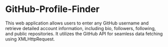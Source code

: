 # GitHub-Profile-Finder
This web application allows users to enter any GitHub username and retrieve detailed account information, including bio, followers, following, and public repositories. It utilizes the GitHub API for seamless data fetching using XMLHttpRequest.

